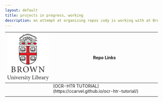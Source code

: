 ```yaml
---
layout: default
title: projects in progress, working
description: an attempt at organizing repos cody is working with at Brown
---
```

<table>
<colgroup>
<col width="30%" />
<col width="70%" />
</colgroup>
<thead>
<tr class="header">
<th><img src="uc.png" alt="brown university library logo"></th>
<th>Repo Links</th>
</tr>
</thead>
<tbody>
<tr>
<td markdown="span"></td>
<td markdown="span">[OCR-HTR TUTORIAL](https://ccarvel.github.io/ocr-htr-tutorial/)</td>
</tr>
<tr>
<td markdown="span"></td>
<td markdown="span"></td>
</tr>
</tbody>
</table>